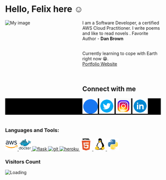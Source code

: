 
<div>

# Hello, Felix here :relaxed:
<img src="https://www.fkawortwe.tech/assets/images/profile.jpg" alt="My image" align="left" width="250px" height="300px">
 I am a Software Developer, a certified AWS Cloud Practitioner. I write poems and like to read novels . Favorite Author - <b>Dan Brown</b>

<br>Currently learning to cope with Earth right now 😁️.
<br>
[Portfolio Website ](https://www.fkawortwe.tech/)
 </div>
<br>

<h2> Connect with me</h2> 
<div style="background-color:black">
<a href="https://web.facebook.com/felix.awortwe.315"  target='_blank' >  <img src="https://github.com/felaris/felaris/blob/master/images/facebook.gif?raw=true" alt="Facebook icon"     width="50px" height="50px"> </a>
<a  href="https://twitter.com/KwamenaFelix" target='_blank'>   <img src="https://github.com/felaris/felaris/blob/master/images/icons8-twitter-circled.gif?raw=true" alt="Twitter icon"    width="50px" height="50px">   </a>
<a   href="https://www.instagram.com/felixawortwekwamena/" target='_blank'> <img src="https://github.com/felaris/felaris/blob/master/images/icons8-instagram.gif?raw=true" alt ="Instagram icon"   width="50px" height="50px"  >  </a>
<a  href="https://www.linkedin.com/in/felix-awortwe-kwamena-4644a7140/" target="_blank"><img src="https://github.com/felaris/felaris/blob/master/images/icons8-linkedin-circled.gif?raw=true" alt = "Linkedin icon"    width="50px" height="50px"></a>  



</div>
<br>

<h3 align="left">Languages and Tools:</h3>
<p align="left"> <a href="https://aws.amazon.com" target="_blank" rel="noreferrer"> <img src="https://raw.githubusercontent.com/devicons/devicon/master/icons/amazonwebservices/amazonwebservices-original-wordmark.svg" alt="aws" width="40" height="40"/> </a>  <a href="https://www.docker.com/" target="_blank" rel="noreferrer"> <img src="https://raw.githubusercontent.com/devicons/devicon/master/icons/docker/docker-original-wordmark.svg" alt="docker" width="40" height="40"/> </a> <a href="https://flask.palletsprojects.com/" target="_blank" rel="noreferrer"> <img src="https://www.vectorlogo.zone/logos/pocoo_flask/pocoo_flask-icon.svg" alt="flask" width="40" height="40"/> </a> <a href="https://cloud.google.com" target="_blank" rel="noreferrer">  <img src="https://www.vectorlogo.zone/logos/git-scm/git-scm-icon.svg" alt="git" width="40" height="40"/> </a> <a href="https://heroku.com" target="_blank" rel="noreferrer"> <img src="https://www.vectorlogo.zone/logos/heroku/heroku-icon.svg" alt="heroku" width="40" height="40"/> </a> <a href="https://www.w3.org/html/" target="_blank" rel="noreferrer"> <img src="https://raw.githubusercontent.com/devicons/devicon/master/icons/html5/html5-original-wordmark.svg" alt="html5" width="40" height="40"/> </a> 
 <a href="https://www.linux.org/" target="_blank" rel="noreferrer"> <img src="https://raw.githubusercontent.com/devicons/devicon/master/icons/linux/linux-original.svg" alt="linux" width="40" height="40"/> </a>  <a href="https://www.python.org" target="_blank" rel="noreferrer"> <img src="https://raw.githubusercontent.com/devicons/devicon/master/icons/python/python-original.svg" alt="python" width="40" height="40"/> </a> 

### Visitors Count
<img align="left" src = "https://profile-counter.glitch.me/felaris/count.svg" alt ="Loading">
